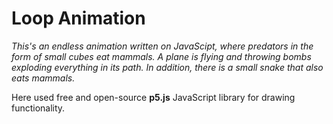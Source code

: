 # Loop Animation

*This's an endless animation written on JavaScipt, where predators in the form of small cubes eat mammals. A plane is flying and throwing bombs exploding everything in its path. In addition, there is a small snake that also eats mammals.*

Here used free and open-source **p5.js** JavaScript library for drawing functionality. 

